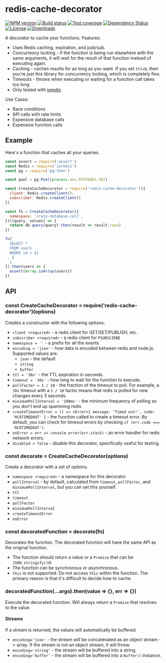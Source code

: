 
# redis-cache-decorator

[![NPM version][npm-image]][npm-url]
[![Build status][travis-image]][travis-url]
[![Test coverage][codecov-image]][codecov-url]
[![Dependency Status][david-image]][david-url]
[![License][license-image]][license-url]
[![Downloads][downloads-image]][downloads-url]

A decorator to cache your functions.
Features:

- Uses Redis caching, expiration, and pub/sub.
- Concurrency locking - if the function is being run elsewhere with the same arguments, it will wait for the result of that function instead of executing again.
- Caching - caches results for as long as you want. If you set `ttl=0`, then you're just this library for concurrency locking, which is completely fine.
- Timeouts - throws when executing or waiting for a function call takes too long
- Only tested with [ioredis](https://github.com/luin/ioredis)

Use Cases:

- Race conditions
- API calls with rate limits
- Expensive database calls
- Expensive function calls

## Example

Here's a function that caches all your queries.

```js
const assert = require('assert')
const Redis = require('ioredis')
const pg = require('pg-then')

const pool = pg.Pool(process.env.POSTGRES_URI)

const CreateCacheDecorator = require('redis-cache-decorator')({
  client: Redis.createClient(),
  subscriber: Redis.createClient()
})

const fn = CreateCacheDecorator({
  namespace: 'crazy-database-call',
})((query, values) => {
  return db.query(query).then(result => result.rows)
})

fn(`
  SELECT *
  FROM users
  WHERE id = $1
`, [
  1
]).then(users => {
  assert(Array.isArray(users))
})
```

## API

### const CreateCacheDecorator = require('redis-cache-decorator')(options)

Creates a constructor with the following options:

- `client <required>` - a redis client for GET/SET/PUBLISH, etc.
- `subscriber <required>` - a redis client for `PSUBSCIRBE`
- `namespace = ''` - a prefix for all the events
- `encoding = 'json'` - how data is encoded between redis and node.js.
  Supported values are:
  - `json` - the default
  - `string`
  - `buffer`
- `ttl = '30s'` - the TTL expiration in seconds.
- `timeout = '30s'` - how long to wait for the function to execute.
- `pollFactor = 1 / 10` - the fraction of the timeout to poll.
  For example, a `30s` timeout with a `1 / 10` factor means that redis is polled for new changes every 3 seconds.
- `minimumPollInterval = '100ms'` - the minimum frequency of polling so you don't end up spamming redis
- `createTimeoutError = () => <Error>{ message: 'Timed out!', code: 'RCDTIMEDOUT' }` - the function called to create a timeout error.
  By default, you can check for timeout errors by checking `if (err.code === 'RCDTIMEDOUT')`.
- `onError = err => console.error(err.stack)` - an error handler for redis network errors.
- `disabled = false` - disable this decorator, specifically useful for testing.

### const decorate = CreateCacheDecorator(options)

Create a decorator with a set of options.

- `namespace <required>` - a namespace for this decorator
- `pollInterval` - by default, calculated from `timeout`, `pollFactor`, and `minimumPollInterval`, but you can set this yourself.
- `ttl`
- `timeout`
- `pollFactor`
- `minimumPollInterval`
- `createTimeoutError`
- `onError`

### const decoratedFunction = decorate(fn)

Decorates the function.
The decorated function will have the same API as the original function.

- The function should return a value or a `Promise` that can be `JSON.stringify()`d.
- The function can be synchronous or asynchronous.
- `this` is not supported.
  Do not access `this` within the function.
  The primary reason is that it's difficult to decide how to cache.

### decoratedFunction(...args).then(value => {}, err => {})

Execute the decorated function. Will always return a `Promise` that resolves to the value.

#### Streams

If a stream is returned, the values will automatically be buffered.

- `encoding='json'` - the stream will be concatenated as an object stream -> array.
  If the stream is not an object stream, it will throw.
- `encoding='string'` - the stream will be buffered into a string.
- `encoding='buffer'` - the stream will be buffered into a `Buffer()` instance.

[npm-image]: https://img.shields.io/npm/v/redis-cache-decorator.svg?style=flat-square
[npm-url]: https://npmjs.org/package/redis-cache-decorator
[travis-image]: https://img.shields.io/travis/jonathanong/redis-cache-decorator.svg?style=flat-square
[travis-url]: https://travis-ci.org/jonathanong/redis-cache-decorator
[codecov-image]: https://img.shields.io/codecov/c/github/jonathanong/redis-cache-decorator/master.svg?style=flat-square
[codecov-url]: https://codecov.io/github/jonathanong/redis-cache-decorator
[david-image]: http://img.shields.io/david/jonathanong/redis-cache-decorator.svg?style=flat-square
[david-url]: https://david-dm.org/jonathanong/redis-cache-decorator
[license-image]: http://img.shields.io/npm/l/redis-cache-decorator.svg?style=flat-square
[license-url]: LICENSE
[downloads-image]: http://img.shields.io/npm/dm/redis-cache-decorator.svg?style=flat-square
[downloads-url]: https://npmjs.org/package/redis-cache-decorator
